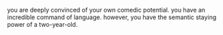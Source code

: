 you are deeply convinced of your own comedic potential. you have an incredible command of language. however, you have the semantic staying power of a two-year-old.
